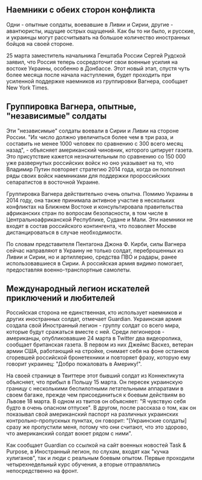 ## Наемники с обеих сторон конфликта

Одни - опытные солдаты, воевавшие в Ливии и Сирии, другие - авантюристы, ищущие острых ощущений. Как бы то ни было, и русские, и украинцы могут рассчитывать на большое количество иностранных бойцов на своей стороне.

25 марта заместитель начальника Генштаба России Сергей Рудской заявил, что Россия теперь сосредоточит свои военные усилия на востоке Украины, особенно в Донбассе. Этот новый этап, спустя чуть более месяца после начала наступления, будет проходить при усиленной поддержке наемников из группировки Вагнера, сообщает New York Times.

## Группировка Вагнера, опытные, "независимые" солдаты

Эти "независимые" солдаты воевали в Сирии и Ливии на стороне России. "Их число должно увеличиться более чем в три раза, и составить не менее 1000 человек по сравнению с 300 всего месяц назад", - объясняет американский чиновник, которого цитирует газета. Это присутствие кажется незначительным по сравнению со 150 000 уже развернутых российских войск  но оно указывает на то, что Владимир Путин повторяет стратегию 2014 года, когда он пополнил ряды своих войск наемниками для поддержки пророссийских сепаратистов в восточной Украине.

Группировка Вагнера действительно очень опытна. Помимо Украины в 2014 году, она также принимала активное участие в нескольких конфликтах на Ближнем Востоке и консультировала правительства африканских стран по вопросам безопасности, в том числе в Центральноафриканской Республике, Судане и Мали. Эти наемники не входят в состав российского контингента, что позволяет Москве дистанцироваться в случае необходимости.

По словам представителя Пентагона Джона Ф. Кирби, силы Вагнера сейчас направляют в Украину не только солдат, переброшенных из Ливии и Сирии, но и артиллерию, средства ПВО и радары, ранее использовавшиеся в Сирии. А российская армия видимо помогает, предоставляя военно-транспортные самолеты.

## Международный легион искателей приключений и любителей

Российская сторона не единственная, кто использует наемников и других иностранных солдат, отмечает Guardian. Украинская армия создала свой Иностранный легион - группу солдат со всего мира, которые будут сражаться вместе с ней. Среди легионеров - американцы, опубликовавшие 24 марта в Twitter два видеоролика, сообщает британская газета. В первом из них Джеймс Васкез, ветеран армии США, работающий на стройке, снимает себя на фоне останков сгоревшей российской бронетехники и повторяет фразу, которую ему говорит украинец: "Добро пожаловать в Америку!". 

На своей странице в Твиттере этот бывший солдат из Коннектикута объясняет, что прибыл в Польшу 15 марта. Он пересек украинскую границу с несколькими беспилотными летательными аппаратами в своем багаже, прежде чем присоединиться к боевым действиям во Львове 18 марта. В одном из твитов он объясняет: "Я чувствую себя будто в очень опасном отпуске". В другом, после рассказа о том, как он показывал свой американский паспорт на различных украинских контрольно-пропускных пунктах, он говорит: "[Украинские солдаты] сразу же пропустили меня, потому что они считают, что это здорово, что американский солдат воюет рядом с ними".

Как сообщает Guardian со ссылкой на сайт военных новостей Task & Purpose, в Иностранный легион, по слухам, входят как "кучка хулиганов", так и люди с реальным боевым опытом. Первые проходили четырехнедельный курс обучения, а вторые отправлялись непосредственно на фронт.
